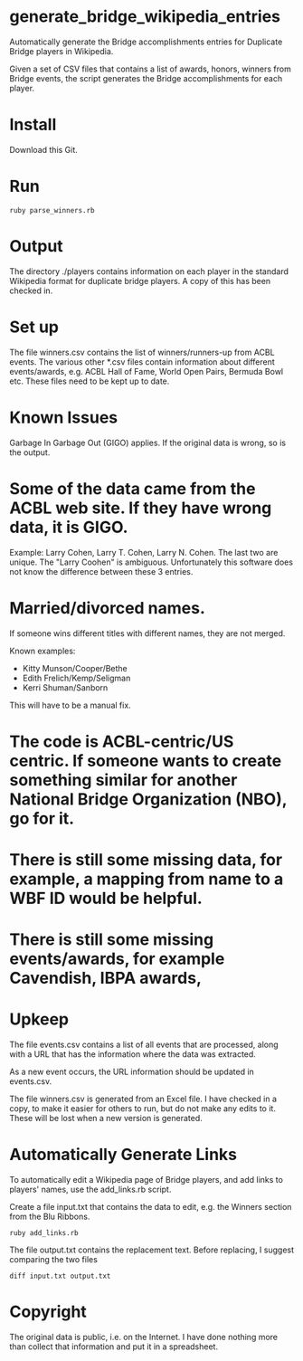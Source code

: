 generate_bridge_wikipedia_entries
=================================

Automatically generate the Bridge accomplishments entries for Duplicate Bridge players in Wikipedia.

Given a set of CSV files that contains a list of awards, honors, winners from Bridge events, the script generates the Bridge accomplishments for each player.

Install
==

Download this Git.


Run
==

    ruby parse_winners.rb


Output
==

The directory ./players contains information on each player in the standard Wikipedia format for duplicate bridge players. A copy of this has been checked in.

Set up
==

The file winners.csv contains the list of winners/runners-up from ACBL events. The various other *.csv files contain information about different events/awards, e.g. ACBL Hall of Fame, World Open Pairs, Bermuda Bowl etc. These files need to be kept up to date.

Known Issues
==

Garbage In Garbage Out (GIGO) applies. If the original data is wrong, so is the output.


# Some of the data came from the ACBL web site. If they have wrong data, it is GIGO.

Example: Larry Cohen, Larry T. Cohen, Larry N. Cohen. The last two are unique. The "Larry Coohen" is ambiguous. Unfortunately this software does not know the difference between these 3 entries.

# Married/divorced names.

If someone wins different titles with different names, they are not merged.

Known examples:

* Kitty Munson/Cooper/Bethe
* Edith Frelich/Kemp/Seligman
* Kerri Shuman/Sanborn

This will have to be a manual fix.

# The code is ACBL-centric/US centric. If someone wants to create something similar for another National Bridge Organization (NBO), go for it.

# There is still some missing data, for example, a mapping from name to a WBF ID would be helpful.

# There is still some missing events/awards, for example Cavendish, IBPA awards,

Upkeep
==

The file events.csv contains a list of all events that are processed, along with a URL that has the information where the data was extracted.

As a new event occurs, the URL information should be updated in events.csv.

The file winners.csv is generated from an Excel file. I have checked in a copy, to make it easier for others to run, but do not make any edits to it. These will be lost when a new version is generated.

Automatically Generate Links
==

To automatically edit a Wikipedia page of Bridge players, and add links to players' names, use the add_links.rb script.

Create a file input.txt that contains the data to edit, e.g. the Winners section from the Blu Ribbons.

    ruby add_links.rb

The file output.txt contains the replacement text. Before replacing, I suggest comparing the two files

    diff input.txt output.txt

Copyright
==

The original data is public, i.e. on the Internet. I have done nothing more than collect that information and put it in a spreadsheet.


